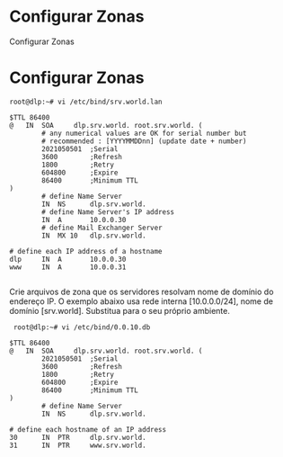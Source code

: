 # Configurar Zonas

Configurar Zonas


# Configurar Zonas



```
root@dlp:~# vi /etc/bind/srv.world.lan

$TTL 86400
@   IN  SOA     dlp.srv.world. root.srv.world. (
        # any numerical values are OK for serial number but
        # recommended : [YYYYMMDDnn] (update date + number)
        2021050501  ;Serial
        3600        ;Refresh
        1800        ;Retry
        604800      ;Expire
        86400       ;Minimum TTL
)
        # define Name Server
        IN  NS      dlp.srv.world.
        # define Name Server's IP address
        IN  A       10.0.0.30
        # define Mail Exchanger Server
        IN  MX 10   dlp.srv.world.

# define each IP address of a hostname
dlp     IN  A       10.0.0.30
www     IN  A       10.0.0.31


```
Crie arquivos de zona que os servidores resolvam nome de domínio do endereço IP.
O exemplo abaixo usa rede interna [10.0.0.0/24], nome de domínio [srv.world].
Substitua para o seu próprio ambiente.

```
 root@dlp:~# vi /etc/bind/0.0.10.db

$TTL 86400
@   IN  SOA     dlp.srv.world. root.srv.world. (
        2021050501  ;Serial
        3600        ;Refresh
        1800        ;Retry
        604800      ;Expire
        86400       ;Minimum TTL
)
        # define Name Server
        IN  NS      dlp.srv.world.

# define each hostname of an IP address
30      IN  PTR     dlp.srv.world.
31      IN  PTR     www.srv.world.



```

